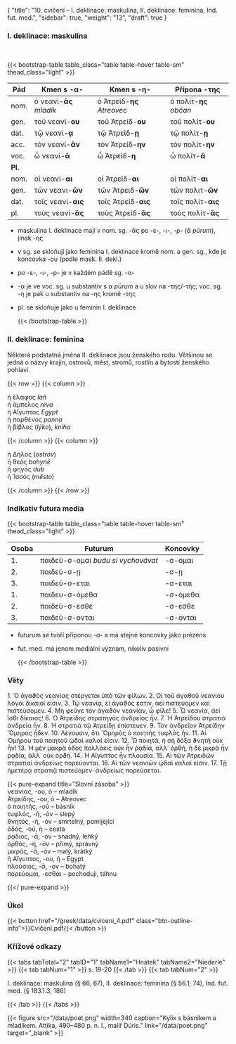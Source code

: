 {
"title": "10. cvičení – I. deklinace: maskulina, II. deklinace: feminina, Ind. fut. med.",
    "sidebar": true,
    "weight": "13",
"draft": true
}

### I. deklinace: maskulina

</br>

{{< bootstrap-table table_class="table table-hover table-sm" thead_class="light" >}}

| Pád     | Kmen s -α-              | Kmen s -η-                 | Přípona -της           |
| ------- | ----------------------- | -------------------------- | ---------------------- |
| nom.    | ὁ νεανί-**ᾱς** *mladík* | ὁ Ἀτρείδ-**ης** *Atreovec* | ὁ πολίτ-**ης** *občan* |
| gen.    | τοῦ νεανί-**ου**        | τοῦ Ἀτρείδ-**ου**          | τοῦ πολίτ-**ου**       |
| dat.    | τῷ νεανί-**ᾳ**          | τῷ Ἀτρείδ-**ῃ**            | τῷ πολίτ-**ῃ**         |
| acc.    | τὸν νεανί-**ᾱν**        | τὸν Ἀτρείδ-**ην**          | τὸν πολίτ-**ην**       |
| voc.    | ὦ νεανί-**ᾱ**           | ὦ Ἀτρείδ-**η**             | ὦ πολῖτ-**ᾰ**          |
| **Pl.** |                         |                            |                        |
| nom.    | οἱ νεανί-**αι**         | οἱ Ἀτρεῖδ-**αι**           | οἱ πολῖτ-**αι**        |
| gen.    | τῶν νεανι-**ῶν**        | τῶν Ἀτρειδ-**ῶν**          | τῶν πολιτ-**ῶν**       |
| dat.    | τοῖς νεανί-**αις**      | τοῖς Ἀτρείδ-**αις**        | τοῖς πολίτ-**αις**     |
| pl.     | τοὺς νεανί-**ᾱς**       | τοὺς Ἀτρείδ-**ᾱς**         | τοὺς πολίτ-**ᾱς**      |

- maskulina I. deklinace mají v nom. sg. -ᾱς po -ε-, -ι-, -ρ- (ᾱ *pūrum*), jinak -ης

- v sg. se skloňují jako feminina I. deklinace kromě nom. a gen. sg., kde je koncovka -ου (podle mask. II. dekl.)

- po -ε-, -ι-, -ρ- je v každém pádě sg. -α- 

- -α je ve voc. sg. u substantiv s α *pūrum* a u slov na -της/-τής; voc. sg. -η je pak u substantiv na -ης kromě -της

- pl. se skloňuje jako u feminin I. deklinace
  
  {{< /bootstrap-table >}}

### II. deklinace: feminina

Některá podstatná jména II. deklinace jsou ženského rodu. Většinou se jedná o názvy krajin, ostrovů, měst, stromů, rostlin a bytostí ženského pohlaví. 

{{< row >}}
{{< column >}}

ἡ ἔλαφος *laň*  
ἡ ἄμπελος *réva*  
ἡ Αἴγυπτος *Egypt*  
ἡ παρθένος *panna*    
ἡ βίβλος (*lýko*), *kniha*    

{{< /column >}} 
{{< column >}}

ἡ Δήλος (*ostrov*)  
ἡ θεός *bohyně*  
ἡ φηγός *dub*  
ἡ Ἰσσός (*město*)  

{{< /column >}} 
{{< /row >}}

### Indikativ futura media

{{< bootstrap-table table_class="table table-hover table-sm" thead_class="light" >}}

| Osoba | Futurum                            | Koncovky |
| ----- | ---------------------------------- | -------- |
| 1.    | παιδεύ-σ-ομαι *budu si vychovávat* | -σ-ομαι  |
| 2.    | παιδεύ-σ-ῃ                         | -σ-ῃ     |
| 3.    | παιδεύ-σ-εται                      | -σ-εται  |
| 1.    | παιδευ-σ-όμεθα                     | -σ-όμεθα |
| 2.    | παιδεύ-σ-εσθε                      | -σ-εσθε  |
| 3.    | παιδεύ-σ-ονται                     | -σ-ονται |

- futurum se tvoří příponou -σ- a má stejné koncovky jako prézens

- fut. med. má jenom mediální význam, nikoliv pasivní 
  
  {{< /bootstrap-table >}}

### Věty

1\. Ὁ ἀγαϑὸς νεανίας στέργεται ὑπὸ τῶν φίλων. 2. Οἱ τοῦ ἀγαθοῦ νεανίου λόγοι δίκαιοί εἰσιν. 3. Τῷ νεανίᾳ, εἰ ἀγαϑός ἐστιν, ἀεὶ πιστεύομεν καὶ πιστεύσομεν. 4. Μὴ φεῦγε τὸν ἀγαϑὸν νεανίαν, ὦ φίλε! 5. Ὦ νεανία, ἀεὶ ἴσθι δίκαιος! 6. Ὁ Ἀτρείδης στρατηγὸς ἀνδρεῖος ἦν. 7. Ἡ Ἀτρείδου στρατιὰ ἀνδρεία ἦν. 8. Ἡ στρατιὰ τῷ Ἀτρείδῃ ἐπίστευεν. 9. Τὸν ἀνδρεῖον Ἀτρείδην Ὅμηρος ᾖδεν. 10. Λέγουσιν, ὅτι Ὅμηρὸς ὁ ποιητὴς τυφλὸς ἦν. 11. Αἱ Ὁμήρου τοῦ ποιητοῦ ᾠδαὶ καλαί εἰσιν. 12. Ὦ ποιητά, ἡ σὴ δόξα ϑνητὴ οὐκ ἦν! 13. Ἡ μὲν μακρὰ ὁδὸς πολλάκις οὐκ ἦν ῥᾳδία, ἀλλ᾽ ὀρθή, ἡ δὲ μικρὰ ἦν ῥᾳδία, ἀλλ᾽ οὐκ ὀρϑή. 14. Ἡ Αἴγυπτος ἦν πλουσία. 15. Αἱ τῶν Ἀτρειδῶν στρατιαὶ ἀνδρείως πορεύονται. 16. Αἱ τῶν νεανιῶν ᾠδαὶ καλαί εἰσιν. 17. Τῇ ἡμετέρᾳ στρατιᾷ πιστεύομεν· ἀνδρείως πορεύσεται.

{{< pure-expand title="Slovní zásoba" >}}      
νεανίας, -ου, ὁ – mladík  
Ἀτρείδης, -ου, ὁ – Atreovec  
ὁ ποιητής, -οῦ – básník  
τυφλός, -ή, -όν – slepý  
θνητός, -ή, -όν – smrtelný, pomíjející  
ὁδός, -οῦ, ἡ – cesta  
ῥᾴδιος, -ᾱ, -ον – snadný, lehký  
ὀρθός, -ή, -όν – přímý, správný   
μικρός, -ά, -όν – malý, krátký  
ἡ Αἴγυπτος, -ου, ἡ – Egypt  
πλούσιος, -ᾱ, -ον – bohatý   
πορεύομαι, -εσθαι – pochoduji, táhnu

{{</ pure-expand >}}

### Úkol

{{< button href="/greek/data/cviceni_4.pdf" class="btn-outline-info">}}Cvičení.pdf{{< /button >}}

### Křížové odkazy

{{< tabs tabTotal="2" tabID="1" tabName1="Hnátek" tabName2="Niederle" >}}
{{< tab tabNum="1" >}}
s. 19-20
{{< /tab >}}
{{< tab tabNum="2" >}}

I. deklinace: maskulina (§ 66, 67), II. deklinace: feminina (§ 56.1; 74), Ind. fut. med. (§ 183.1.3, 186) 

{{< /tab >}}
{{< /tabs >}}

{{< figure src="/data/poet.png" width=340 caption="Kylix s básníkem a mladíkem. Attika, 490–480 p. n. l., malíř Dúris." link="/data/poet.png" target=”_blank” >}}